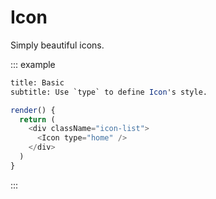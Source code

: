 # Icon

Simply beautiful icons.

::: example

```meta
title: Basic
subtitle: Use `type` to define Icon's style.
```

```js
render() {
  return (
    <div className="icon-list">
      <Icon type="home" />
    </div>
  )
}
```
:::